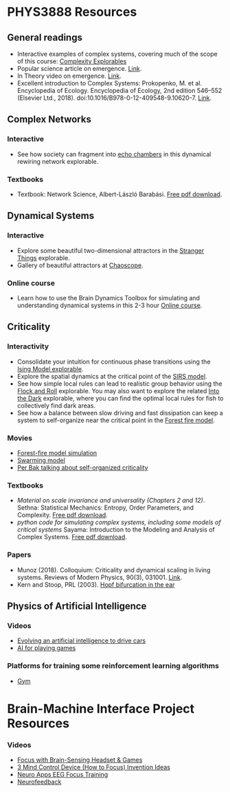 
# PHYS3888 Resources

## General readings

* Interactive examples of complex systems, covering much of the scope of this course: [Complexity Explorables](http://www.complexity-explorables.org/explorables/)
* Popular science article on emergence. [Link](https://www.quantamagazine.org/digital-alchemist-sharon-glotzer-seeks-rules-of-emergence-20170308/).
* In Theory video on emergence. [Link](https://www.quantamagazine.org/emergence-how-complex-wholes-emerge-from-simple-parts-20181220/).
* Excellent introduction to Complex Systems:
Prokopenko, M. et al. Encyclopedia of Ecology. Encyclopedia of Ecology, 2nd edition 546–552 (Elsevier Ltd., 2018). doi:10.1016/B978-0-12-409548-9.10620-7. [Link](https://www.sciencedirect.com/science/article/pii/B9780124095489106207?via%3Dihub).

## Complex Networks

### Interactive
* See how society can fragment into [echo chambers](http://www.complexity-explorables.org/explorables/loyale-with-cheese/) in this dynamical rewiring network explorable.

### Textbooks
* Textbook: Network Science, Albert-László Barabási. [Free pdf download](http://networksciencebook.com/).

## Dynamical Systems

### Interactive
* Explore some beautiful two-dimensional attractors in the [Stranger Things](http://www.complexity-explorables.org/explorables/strange/) explorable.
* Gallery of beautiful attractors at [Chaoscope](http://www.chaoscope.org/).

### Online course
* Learn how to use the Brain Dynamics Toolbox for simulating and understanding dynamical systems in this 2-3 hour [Online course](https://bdtoolbox.org/p/toolbox-basics).

## Criticality

### Interactivity
* Consolidate your intuition for continuous phase transitions using the [Ising Model explorable](http://www.complexity-explorables.org/explorables/ising/).
* Explore the spatial dynamics at the critical point of the [SIRS model](http://www.complexity-explorables.org/explorables/sirs/).
* See how simple local rules can lead to realistic group behavior using the [Flock and Roll](http://www.complexity-explorables.org/explorables/orlis-flockn-roll/) explorable. You may also want to explore the related [Into the Dark](http://www.complexity-explorables.org/explorables/into-the-dark/) explorable, where you can find the optimal local rules for fish to collectively find dark areas.
* See how a balance between slow driving and fast dissipation can keep a system to self-organize near the critical point in the [Forest fire model](http://www.complexity-explorables.org/explorables/forrestfire/).

### Movies

* [Forest-fire model simulation](https://www.youtube.com/watch?v=Rl1zv0b4kfc)
* [Swarming model](https://www.youtube.com/watch?v=tRwz6_bBFg4)
* [Per Bak talking about self-organized criticality](https://www.youtube.com/watch?v=ydt99BXi3YU)

### Textbooks

* _Material on scale invariance and universality (Chapters 2 and 12)_. Sethna: Statistical Mechanics: Entropy, Order Parameters, and Complexity. [Free pdf download](http://pages.physics.cornell.edu/~sethna/StatMech/).
* _python code for simulating complex systems, including some models of critical systems_ Sayama: Introduction to the Modeling and Analysis of Complex Systems. [Free pdf download](https://textbooks.opensuny.org/introduction-to-the-modeling-and-analysis-of-complex-systems/).

### Papers

* Munoz (2018). Colloquium: Criticality and dynamical scaling in living systems. Reviews of Modern Physics, 90(3), 031001. [Link](https://doi.org/10.1103/RevModPhys.90.031001).
* Kern and Stoop, PRL (2003). [Hopf bifurcation in the ear](https://journals.aps.org/prl/abstract/10.1103/PhysRevLett.91.128101)

## Physics of Artificial Intelligence

### Videos
* [Evolving an artificial intelligence to drive cars](https://www.youtube.com/watch?v=wL7tSgUpy8w)
* [AI for playing games](https://www.youtube.com/watch?v=WSW-5m8lRMs)

### Platforms for training some reinforcement learning algorithms
* [Gym](https://gym.openai.com/)


# Brain-Machine Interface Project Resources

### Videos
* [Focus with Brain-Sensing Headset & Games](https://www.youtube.com/watch?v=5HIUItIsmLs)
* [3 Mind Control Device (How to Focus) Invention Ideas](https://www.youtube.com/watch?v=yu01vMEBZ3k)
* [Neuro Apps EEG Focus Training](https://www.youtube.com/watch?v=jKqZgRPi3qs)
* [Neurofeedback](https://www.youtube.com/watch?v=Y4HACYS8MFw)

